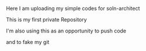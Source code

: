  Here I am uploading my simple codes for soln-architect


This is my first private Repository

I'm also using this as an opportunity to push code

and to fake my git
    